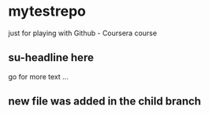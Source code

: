 # mytestrepo
just for playing with Github - Coursera course

## su-headline here
go for more text ...

## new file was added in the child branch
